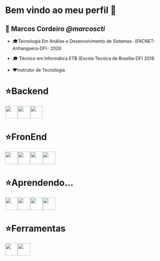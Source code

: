 # Bem vindo ao meu perfil 👋

## :boy: Marcos Cordeiro _@marcoscti_

* :mortar_board:Tecnologia Em Análise e Desenvolvimento de Sistemas- (FACNET- Anhanguera-DF)- 2020

* :mortar_board: Técnico em Informática ETB (Escola Técnica de Brasília-DF) 2018

* :heart:Instrutor de Tecnologia

# :star:Backend
<img src="https://cdn.jsdelivr.net/gh/devicons/devicon/icons/php/php-plain.svg" height="40"/><img src="https://cdn.jsdelivr.net/gh/devicons/devicon/icons/mysql/mysql-original-wordmark.svg" height="40"/><img src="https://cdn.jsdelivr.net/gh/devicons/devicon/icons/java/java-original-wordmark.svg" height="40"/>
# :star:FronEnd
<img src="https://cdn.jsdelivr.net/gh/devicons/devicon/icons/html5/html5-original-wordmark.svg" height="40"/><img src="https://cdn.jsdelivr.net/gh/devicons/devicon/icons/css3/css3-original-wordmark.svg" height="40"/><img src="https://cdn.jsdelivr.net/gh/devicons/devicon/icons/javascript/javascript-original.svg" height="40"/><img src="https://cdn.jsdelivr.net/gh/devicons/devicon/icons/bootstrap/bootstrap-plain-wordmark.svg" height="40"/>
# :star:Aprendendo...
<img src="https://cdn.jsdelivr.net/gh/devicons/devicon/icons/nodejs/nodejs-original-wordmark.svg" height="40"/><img src="https://cdn.jsdelivr.net/gh/devicons/devicon/icons/laravel/laravel-plain-wordmark.svg" height="40"/><img src="https://cdn.jsdelivr.net/gh/devicons/devicon/icons/git/git-original-wordmark.svg" height="40"/><img src="https://cdn.jsdelivr.net/gh/devicons/devicon/icons/flutter/flutter-original.svg" height="40" />
# :star:Ferramentas
<img src="https://cdn.jsdelivr.net/gh/devicons/devicon/icons/wordpress/wordpress-original.svg" height="40"/><img src="https://cdn.jsdelivr.net/gh/devicons/devicon/icons/vscode/vscode-original-wordmark.svg" height="40" />
